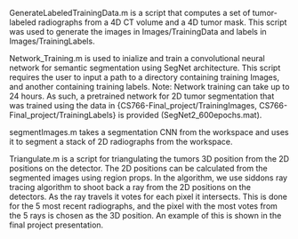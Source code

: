 
GenerateLabeledTrainingData.m is a script that computes a set of tumor-labeled radiographs from a 4D CT volume and a 4D tumor mask. This script was used to generate the images in
Images/TrainingData and labels in Images/TrainingLabels.

Network_Training.m is used to inialize and train a convolutional neural network for semantic segmentation using SegNet architecture. This script requires the user to input 
a path to a directory containing training Images, and another containing training labels. Note: Network training can take up to 24 hours. As such, a pretrained network for 2D
tumor segmentation that was trained using the data in {CS766-Final_project/TrainingImages, CS766-Final_project/TrainingLabels} is provided (SegNet2_600epochs.mat).

segmentImages.m takes a segmentation CNN from the workspace and uses it to segment a stack of 2D radiographs from the workspace. 

Triangulate.m is a script for triangulating the tumors 3D position from the 2D positions on the detector. The 2D positions can be calculated from the segmented images using region props. In the algorithm, we use siddons ray tracing algorithm to shoot back a ray from the 2D positions on the detectors. As the ray travels it votes for each pixel it intersects. This is done for the 5 most recent radiographs, and the pixel with the most votes from the 5 rays is chosen as the 3D position. An example of this is shown in the final project presentation.
